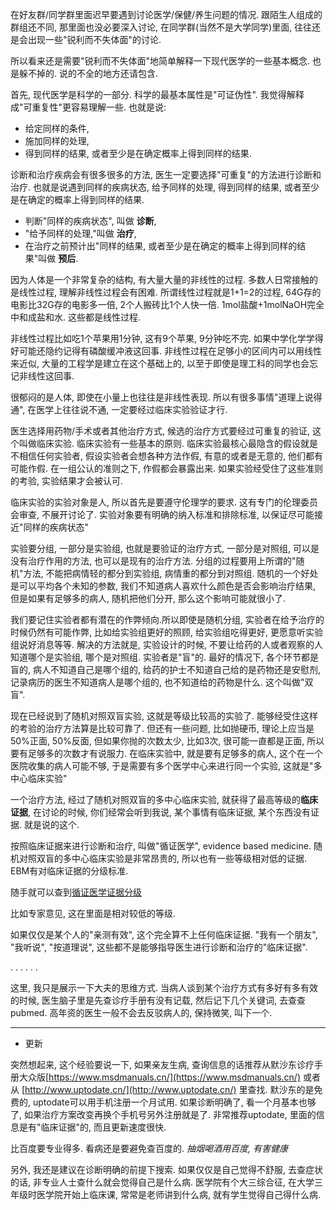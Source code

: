<!--
.. title: 讨论医学问题前的基础讨论
.. slug: what-is-ebm
.. date: 2018-1-3 16:00:00 UTC+08:00
.. tags: Thinking
.. category:
.. link:
.. description:
.. type: text
-->

在好友群/同学群里面迟早要遇到讨论医学/保健/养生问题的情况. 跟陌生人组成的群组还不同, 那里面也没必要深入讨论, 在同学群(当然不是大学同学)里面, 往往还是会出现一些"锐利而不失体面"的讨论.

所以看来还是需要"锐利而不失体面"地简单解释一下现代医学的一些基本概念. 也是躲不掉的. 说的不全的地方还请包含.

首先, 现代医学是科学的一部分. 科学的最基本属性是"可证伪性". 我觉得解释成"可重复性"更容易理解一些. 也就是说:

* 给定同样的条件,
* 施加同样的处理,
* 得到同样的结果, 或者至少是在确定概率上得到同样的结果.
<!-- TEASER_END -->


诊断和治疗疾病会有很多很多的方法, 医生一定要选择"可重复"的方法进行诊断和治疗. 也就是说遇到同样的疾病状态, 给予同样的处理, 得到同样的结果, 或者至少是在确定的概率上得到同样的结果.

* 判断"同样的疾病状态", 叫做 **诊断**,
* "给予同样的处理,"叫做 **治疗**,
* 在治疗之前预计出"同样的结果, 或者至少是在确定的概率上得到同样的结果"叫做 **预后**.

因为人体是一个非常复杂的结构, 有大量大量的非线性的过程. 多数人日常接触的是线性过程, 理解非线性过程会有困难. 所谓线性过程就是1+1=2的过程, 64G存的电影比32G存的电影多一倍, 2个人搬砖比1个人快一倍. 1mol盐酸+1molNaOH完全中和成盐和水. 这些都是线性过程.

非线性过程比如吃1个苹果用1分钟, 这有9个苹果, 9分钟吃不完. 如果中学化学学得好可能还隐约记得有磷酸缓冲液这回事. 非线性过程在足够小的区间内可以用线性来近似, 大量的工程学是建立在这个基础上的, 以至于即使是理工科的同学也会忘记非线性这回事.

很郁闷的是人体, 即使在小量上也往往是非线性表现. 所以有很多事情"道理上说得通", 在医学上往往说不通, 一定要经过临床实验验证才行.

医生选择用药物/手术或者其他治疗方式, 候选的治疗方式要经过可重复的验证, 这个叫做临床实验. 临床实验有一些基本的原则. 临床实验最核心最隐含的假设就是不相信任何实验者, 假设实验者会想各种方法作假, 有意的或者是无意的, 他们都有可能作假. 在一组公认的准则之下, 作假都会暴露出来. 如果实验经受住了这些准则的考验, 实验结果才会被认可.

临床实验的实验对象是人, 所以首先是要遵守伦理学的要求. 这有专门的伦理委员会审查, 不展开讨论了. 实验对象要有明确的纳入标准和排除标准, 以保证尽可能接近"同样的疾病状态"

实验要分组, 一部分是实验组, 也就是要验证的治疗方式, 一部分是对照组, 可以是没有治疗作用的方法, 也可以是现有的治疗方法. 分组的过程要用上所谓的"随机"方法, 不能把病情轻的都分到实验组, 病情重的都分到对照组. 随机的一个好处是可以平均各个未知的参数, 我们不知道病人喜欢什么颜色是否会影响治疗结果, 但是如果有足够多的病人, 随机把他们分开, 那么这个影响可能就很小了.

我们要记住实验者都有潜在的作弊倾向.所以即使是随机分组, 实验者在给予治疗的时候仍然有可能作弊, 比如给实验组更好的照顾, 给实验组吃得更好, 更愿意听实验组说好消息等等. 解决的方法就是, 实验设计的时候, 不要让给药的人或者观察的人知道哪个是实验组, 哪个是对照组. 实验者是"盲"的. 最好的情况下, 各个环节都是盲的, 病人不知道自己是哪个组的, 给药的护士不知道自己给的是药物还是安慰剂, 记录病历的医生不知道病人是哪个组的, 也不知道给的药物是什么. 这个叫做"双盲".

现在已经说到了随机对照双盲实验, 这就是等级比较高的实验了. 能够经受住这样的考验的治疗方法算是比较可靠了. 但还有一些问题, 比如抛硬币, 理论上应当是50%正面, 50%反面, 但如果你抛的次数太少, 比如3次, 很可能一直都是正面, 所以要有足够多的次数才有说服力. 在临床实验中, 就是要有足够多的病人, 这个在一个医院收集的病人可能不够, 于是需要有多个医学中心来进行同一个实验, 这就是"多中心临床实验"

一个治疗方法, 经过了随机对照双盲的多中心临床实验, 就获得了最高等级的**临床证据**, 在讨论的时候, 你们经常会听到我说, 某个事情有临床证据, 某个东西没有证据. 就是说的这个.

按照临床证据来进行诊断和治疗, 叫做"循证医学", evidence based medicine. 随机对照双盲的多中心临床实验是非常昂贵的, 所以也有一些等级相对低的证据. EBM有对临床证据的分级标准.

随手就可以查到[循证医学证据分级](http://www.dxy.cn/bbs/thread/18509031#18509031)

比如专家意见, 这在里面是相对较低的等级.

如果仅仅是某个人的"亲测有效", 这个完全算不上任何临床证据.
"我有一个朋友", "我听说", "按道理说", 这些都不是能够指导医生进行诊断和治疗的"临床证据".

. . . . . .

这里, 我只是展示一下大夫的思维方式. 当病人谈到某个治疗方式有多好有多有效的时候, 医生脑子里是先查诊疗手册有没有记载, 然后记下几个关键词, 去查查pubmed. 高年资的医生一般不会去反驳病人的, 保持微笑, 叫下一个.

----
* 更新

突然想起来, 这个经验要说一下, 如果亲友生病, 查询信息的话推荐从默沙东诊疗手册大众版[https://www.msdmanuals.cn/](https://www.msdmanuals.cn/) 或者从 [http://www.uptodate.cn/](http://www.uptodate.cn/) 里查找. 默沙东的是免费的, uptodate可以用手机注册一个月试用. 如果诊断明确了, 看一个月基本也够了, 如果治疗方案改变再换个手机号另外注册就是了. 非常推荐uptodate, 里面的信息是有"临床证据"的, 而且更新速度很快.

比百度要专业得多. 看病还是要避免查百度的. _*抽烟喝酒用百度, 有害健康*_

另外, 我还是建议在诊断明确的前提下搜索. 如果仅仅是自己觉得不舒服, 去查症状的话, 非专业人士查什么就会觉得自己是什么病. 医学院有个大三综合征, 在大学三年级时医学院开始上临床课, 常常是老师讲到什么病, 就有学生觉得自己得什么病.
